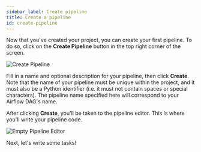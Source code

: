 ```yaml
---
sidebar_label: Create pipeline
title: Create a pipeline
id: create-pipeline
---
```


Now that you've created your project, you can create your first pipeline. To do so, click on the **Create Pipeline** button in the top right corner of the screen.

![Create Pipeline](/img/cloud-ide/create-pipeline.png)

Fill in a name and optional description for your pipeline, then click **Create**. Note that the name of your pipeline must be unique within the project, and it must also be a Python identifier (i.e. it must not contain spaces or special characters). The pipeline name specified here will correspond to your Airflow DAG's name.

After clicking **Create**, you'll be taken to the pipeline editor. This is where you'll write your pipeline code.

![Empty Pipeline Editor](/img/cloud-ide/empty-pipeline-editor.png)

Next, let's write some tasks!
